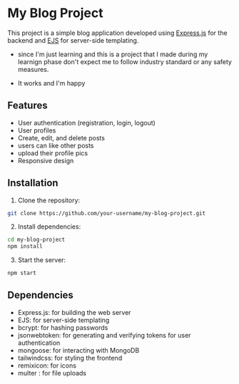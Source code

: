 # My Blog Project

This project is a simple blog application developed using [Express.js](https://expressjs.com/) for the backend and [EJS](https://ejs.co/) for server-side templating.

- since I'm just learning and this is a project that I made during my learnign phase don't expect me to follow industry standard or any safety measures.

- It works and I'm happy 

## Features

- User authentication (registration, login, logout)
- User profiles
- Create, edit, and delete posts
- users can like other posts
- upload their profile pics
- Responsive design

## Installation

1. Clone the repository:

```bash
git clone https://github.com/your-username/my-blog-project.git
```

2. Install dependencies:

```bash
cd my-blog-project
npm install
```

3. Start the server:

```bash
npm start
```

## Dependencies

- Express.js: for building the web server
- EJS: for server-side templating
- bcrypt: for hashing passwords
- jsonwebtoken: for generating and verifying tokens for user authentication
- mongoose: for interacting with MongoDB
- tailwindcss: for styling the frontend
- remixicon: for icons
- multer : for file uploads


